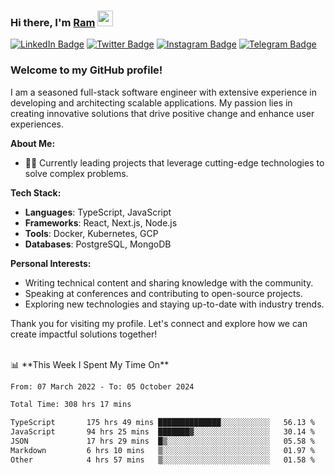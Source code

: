 ### Hi there, I'm <a href="#" target="_blank">Ram</a> <img src="https://media.giphy.com/media/hvRJCLFzcasrR4ia7z/giphy.gif" width="25" height="25">

[![LinkedIn Badge](https://img.shields.io/badge/-LinkedIn-0e76a8?style=flat-square&logo=Linkedin&logoColor=white)](https://www.linkedin.com/in/ramdevengineer/)
[![Twitter Badge](https://img.shields.io/badge/-Twitter-00acee?style=flat-square&logo=Twitter&logoColor=white)](https://twitter.com/ramthenmala)
[![Instagram Badge](https://img.shields.io/badge/-Instagram-e4405f?style=flat-square&logo=Instagram&logoColor=white)](https://instagram.com/ramthenmala/)
[![Telegram Badge](https://img.shields.io/badge/-Telegram-0088cc?style=flat-square&logo=Telegram&logoColor=white)](https://t.me/ramthenmala)

### Welcome to my GitHub profile!

I am a seasoned full-stack software engineer with extensive experience in developing and architecting scalable applications. My passion lies in creating innovative solutions that drive positive change and enhance user experiences.

**About Me:**

- 👨‍💻 Currently leading projects that leverage cutting-edge technologies to solve complex problems.

**Tech Stack:**

- **Languages**: TypeScript, JavaScript
- **Frameworks**: React, Next.js, Node.js
- **Tools**: Docker, Kubernetes, GCP
- **Databases**: PostgreSQL, MongoDB

**Personal Interests:**

- Writing technical content and sharing knowledge with the community.
- Speaking at conferences and contributing to open-source projects.
- Exploring new technologies and staying up-to-date with industry trends.

Thank you for visiting my profile. Let's connect and explore how we can create impactful solutions together!

</br>
📊 **This Week I Spent My Time On** 
<!--START_SECTION:waka-->

```txt
From: 07 March 2022 - To: 05 October 2024

Total Time: 308 hrs 17 mins

TypeScript       175 hrs 49 mins ██████████████░░░░░░░░░░░   56.13 %
JavaScript       94 hrs 25 mins  ███████▓░░░░░░░░░░░░░░░░░   30.14 %
JSON             17 hrs 29 mins  █▒░░░░░░░░░░░░░░░░░░░░░░░   05.58 %
Markdown         6 hrs 10 mins   ▒░░░░░░░░░░░░░░░░░░░░░░░░   01.97 %
Other            4 hrs 57 mins   ▒░░░░░░░░░░░░░░░░░░░░░░░░   01.58 %
```

<!--END_SECTION:waka-->


